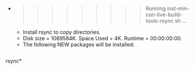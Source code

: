 * >>>>>>>>> Running inst-min-con-live-build-tools-rsync.sh ...
  * Install rsync to copy directories.
  * Disk size = 1089584K. Space Used = 4K. Runtime = 00:00:00:00.
  * The following NEW packages will be installed:
  ```bash
rsync*
  ```
